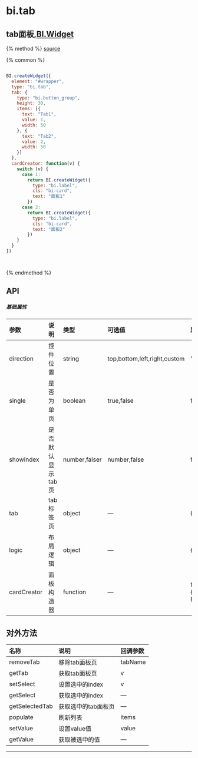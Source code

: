 # bi.tab

## tab面板,[BI.Widget](/core/widget.md)

{% method %}
[source](https://jsfiddle.net/fineui/pdo5s8pq/)

{% common %}
```javascript

BI.createWidget({
  element: "#wrapper",
  type: "bi.tab",
  tab: {
    type: "bi.button_group",
    height: 30,
    items: [{
      text: "Tab1",
      value: 1,
      width: 50
    }, {
      text: "Tab2",
      value: 2,
      width: 50
    }]
  },
  cardCreator: function(v) {
    switch (v) {
      case 1:
        return BI.createWidget({
          type: "bi.label",
          cls: "bi-card",
          text: "面板1"
        })
      case 2:
        return BI.createWidget({
          type: "bi.label",
          cls: "bi-card",
          text: "面板2"
        })
    }
  }
})




```

{% endmethod %}

## API
##### 基础属性
| 参数    | 说明           | 类型  | 可选值 | 默认值
| :------ |:-------------  | :-----| :----|:----
| direction | 控件位置 | string | top,bottom,left,right,custom | "bottom"|
| single | 是否为单页 | boolean | true,false | false |
| showIndex | 是否默认显示tab页 | number,falser | number,false | false |
| tab | tab标签页 | object | — | { } |
| logic | 布局逻辑 | object | — | {dynamic:false} |
| cardCreator | 面板构造器| function | — | function (v) {return BI.createWidget();} |

## 对外方法
| 名称     | 说明                           |  回调参数     
| :------ |:-------------                  | :-----   
| removeTab | 移除tab面板页 | tabName |
| getTab | 获取tab面板页 | v |
| setSelect | 设置选中的index | v |
| getSelect | 获取选中的index| —|
| getSelectedTab | 获取选中的tab面板页 | —|
| populate | 刷新列表 | items |
| setValue | 设置value值 | value |
| getValue | 获取被选中的值 |—|



---



